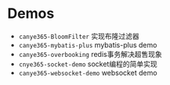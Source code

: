 # Demos

+ `canye365-BloomFilter` 实现布隆过滤器
+ `canye365-mybatis-plus` mybatis-plus demo
+ `canye365-overbooking` redis事务解决超售现象
+ `cnye365-socket-demo` socket编程的简单实现
+ `canye365-websocket-demo` websocket demo
